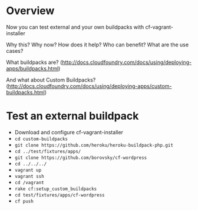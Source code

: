 # Overview
Now you can test external and your own buildpacks with cf-vagrant-installer

Why this? Why now?
How does it help?
Who can benefit?
What are the use cases?

What buildpacks are?
(http://docs.cloudfoundry.com/docs/using/deploying-apps/buildpacks.html)

And what about Custom Buildpacks?
(http://docs.cloudfoundry.com/docs/using/deploying-apps/custom-buildpacks.html)

# Test an external buildpack

- Download and configure cf-vagrant-installer
- `cd custom-buildpacks`
- `git clone https://github.com/heroku/heroku-buildpack-php.git`
- `cd ../test/fixtures/apps/`
- `git clone https://github.com/borovsky/cf-wordpress`
- `cd ../../../`
- `vagrant up`
- `vagrant ssh`
- `cd /vagrant`
- `rake cf:setup_custom_buildpacks`
- `cd test/fixtures/apps/cf-wordpress`
- `cf push`
